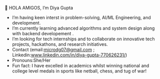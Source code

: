  👋 HOLA AMIGOS, I’m Diya Gupta
-  I’m having keen interst in problem-solving, AI/ML Engineering, and development.
-  I’m currently learning advanced algorithms and system design along with backend developement .
-  I’m looking for tech internships and to collaborate on innovative tech projects, hackathons, and research initiatives. 
-  Contact (email:microdg07@gmail.com ; Linkedin:www.linkedin.com/in/diya-gupta-770626231/)
-  Pronouns:She/Her
-  Fun fact: I have excelled in academics whilst winning national and college level medals in sports like netball, chess, and tug of war!

<!---
Diya-Gupta26/Diya-Gupta26 is a ✨ special ✨ repository because its `README.md` (this file) appears on your GitHub profile.
You can click the Preview link to take a look at your changes.
--->
